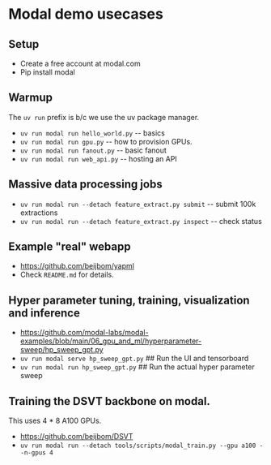 # Modal demo usecases

## Setup

* Create a free account at modal.com
* Pip install modal


## Warmup
The `uv run` prefix is b/c we use the uv package manager.

* `uv run modal run hello_world.py` -- basics
* `uv run modal run gpu.py` -- how to provision GPUs.
* `uv run modal run fanout.py` -- basic fanout
* `uv run modal run web_api.py` -- hosting an API

## Massive data processing jobs
* `uv run modal run --detach feature_extract.py submit` -- submit 100k extractions
* `uv run modal run --detach feature_extract.py inspect` -- check status

## Example "real" webapp
* https://github.com/beijbom/yapml
* Check `README.md` for details.

## Hyper parameter tuning, training, visualization and inference
* https://github.com/modal-labs/modal-examples/blob/main/06_gpu_and_ml/hyperparameter-sweep/hp_sweep_gpt.py
* `uv run modal serve hp_sweep_gpt.py`  ## Run the UI and tensorboard
* `uv run modal run hp_sweep_gpt.py`  ## Run the actual hyper parameter sweep

## Training the DSVT backbone on modal.
This uses 4 * 8 A100 GPUs.
* https://github.com/beijbom/DSVT
* `uv run modal run --detach tools/scripts/modal_train.py --gpu a100 --n-gpus 4`